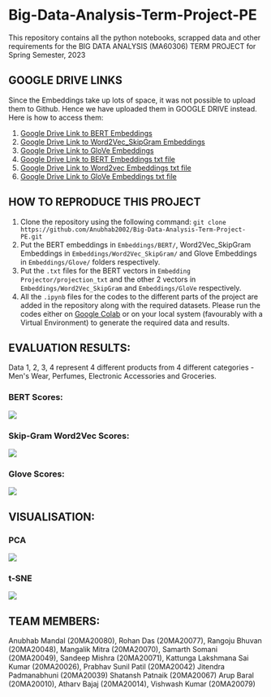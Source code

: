 # Big-Data-Analysis-Term-Project-PE
This repository contains all the python notebooks, scrapped data and other requirements for the BIG DATA ANALYSIS (MA60306) TERM PROJECT for Spring Semester, 2023

## GOOGLE DRIVE LINKS
Since the Embeddings take up lots of space, it was not possible to upload them to Github. Hence we have uploaded them in GOOGLE DRIVE instead. Here is how to access them:

1. [Google Drive Link to BERT Embeddings](https://drive.google.com/file/d/1QZaDNBpXFfovMz8eRmJ23s-Nr7dL7NAF/view?usp=share_link)
2. [Google Drive Link to Word2Vec_SkipGram Embeddings](https://drive.google.com/file/d/1QRTZe8_uyk_SJbIz_Axf7p3-vOj2CSAq/view?usp=share_link)
3. [Google Drive Link to GloVe Embeddings](https://drive.google.com/file/d/1yDAGKxPIjO5WQAW4_W539trBUvsy4EyI/view?usp=share_link)
4. [Google Drive Link to BERT Embeddings txt file](https://drive.google.com/file/d/1uiOc1fQS98D_4B4qqUQcxW2E0HTEDwCa/view?usp=share_link)
5. [Google Drive Link to Word2vec Embeddings txt file](https://drive.google.com/file/d/1Upz1zrxnPL8q-bawh86Wsg3qvBW1BJBk/view?usp=share_link)
6. [Google Drive Link to GloVe Embeddings txt file](https://drive.google.com/file/d/1sog7QV4zKeW2EZTkm2MIssvD79YfGNs-/view?usp=share_link)

## HOW TO REPRODUCE THIS PROJECT

1. Clone the repository using the following command:
```git clone https://github.com/Anubhab2002/Big-Data-Analysis-Term-Project-PE.git```
2. Put the BERT embeddings in ```Embeddings/BERT/```, Word2Vec_SkipGram Embeddings in ```Embeddings/Word2Vec_SkipGram/``` and Glove Embeddings in ```Embeddings/Glove/``` folders respectively.
3. Put the ```.txt``` files for the BERT vectors in ```Embedding Projector/projection_txt``` and the other 2 vectors in ```Embeddings/Word2Vec_SkipGram``` and ```Embeddings/GloVe``` respectively.
4. All the  ```.ipynb``` files for the codes to the different parts of the project are added in the repository along with the required datasets. Please run the codes either on [Google Colab](https://colab.research.google.com/) or on your local system (favourably with a Virtual Environment) to generate the required data and results.

## EVALUATION RESULTS:

Data 1, 2, 3, 4 represent 4 different products from 4 different categories - Men's Wear, Perfumes, Electronic Accessories and Groceries.

### BERT Scores:
![](https://github.com/Anubhab2002/Big-Data-Analysis-Term-Project-PE/blob/main/Pictures/bert_scores.png)

### Skip-Gram Word2Vec Scores:
![](https://github.com/Anubhab2002/Big-Data-Analysis-Term-Project-PE/blob/main/Pictures/glove_scores.png)

### Glove Scores:
![](https://github.com/Anubhab2002/Big-Data-Analysis-Term-Project-PE/blob/main/Pictures/skipgram_scores.png)

## VISUALISATION:

### PCA

![](https://github.com/Anubhab2002/Big-Data-Analysis-Term-Project-PE/blob/main/Pictures/bda_pca.png)

### t-SNE

![](https://github.com/Anubhab2002/Big-Data-Analysis-Term-Project-PE/blob/main/Pictures/t_sne_1_bda.png)

## TEAM MEMBERS:

Anubhab Mandal (20MA20080), Rohan Das (20MA20077), Rangoju Bhuvan (20MA20048), Mangalik Mitra
(20MA20070), Samarth Somani (20MA20049), Sandeep Mishra (20MA20071), Kattunga Lakshmana Sai Kumar
(20MA20026), Prabhav Sunil Patil (20MA20042) Jitendra Padmanabhuni (20MA20039) Shatansh Patnaik
(20MA20067) Arup Baral (20MA20010), Atharv Bajaj (20MA20014), Vishwash Kumar (20MA20079)





